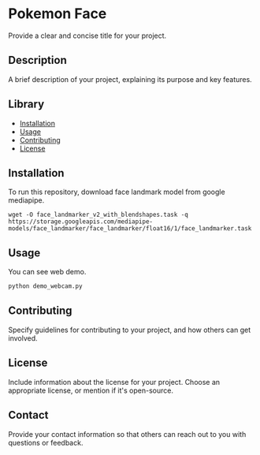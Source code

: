 # Pokemon Face

Provide a clear and concise title for your project.

## Description

A brief description of your project, explaining its purpose and key features.

## Library

- [Installation](#installation)
- [Usage](#usage)
- [Contributing](#contributing)
- [License](#license)

## Installation
To run this repository, download face landmark model from google mediapipe.
```shell
wget -O face_landmarker_v2_with_blendshapes.task -q https://storage.googleapis.com/mediapipe-models/face_landmarker/face_landmarker/float16/1/face_landmarker.task
```

## Usage
You can see web demo. 
```python
python demo_webcam.py
```

## Contributing

Specify guidelines for contributing to your project, and how others can get involved.

## License

Include information about the license for your project. Choose an appropriate license, or mention if it's open-source.

## Contact

Provide your contact information so that others can reach out to you with questions or feedback.

